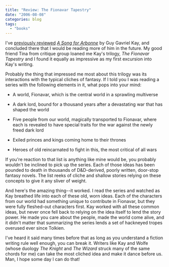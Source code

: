 ```yaml
---
title: "Review: The Fionavar Tapestry"
date: "2006-08-08"
categories: blog
tags:
  - "books"
---
```


I've [previously reviewed](http://blog.jasonrclark.net/2005/04/review-song-for-arbonne.html) _[A Song for Arbonne](http://www.amazon.com/gp/product/0451458974/ref=pd_sim_b_4/102-5193280-9229725?ie=UTF8)_ by Guy Gavriel Kay, and concluded there that I would be reading more of him in the future. My good friend Tina from critique group loaned me Kay's trilogy, _The Fionavar Tapestry_ and I found it equally as impressive as my first excursion into Kay's writing.


Probably the thing that impressed me most about this trilogy was its interactions with the typical cliches of fantasy. If I told you I was reading a series with the following elements in it, what pops into your mind:


- A world, Fionavar, which is the central world in a sprawling multiverse
  
- A dark lord, bound for a thousand years after a devastating war that has shaped the world
  
- Five people from our world, magically transported to Fionavar, where each is revealed to have special traits for the war against the newly freed dark lord
  
- Exiled princes and kings coming home to their thrones
  
- Heroes of old reincarnated to fight in this, the most critical of all wars
  

If you're reaction to that list is anything like mine would be, you probably wouldn't be inclined to pick up the series. Each of those ideas has been pounded to death in thousands of D&D-derived, poorly written, door-stop fantasy novels. The list reeks of cliche and shallow stories relying on these concepts to give it any sliver of weight.


And here's the amazing thing--it worked. I read the series and watched as Kay breathed life into each of these old, worn ideas. Each of the characters from our world had something unique to contribute in Fionavar, but they were fully fleshed-out characters first. Kay worked with all these common ideas, but never once fell back to relying on the idea itself to lend the story power. He made you care about the people, made the world come alive, and it didn't matter that summarizing the series lends a set of hackneyed tropes overused ever since Tolkien.


I've heard it said many times before that as long as you understand a fiction writing rule well enough, you can break it. Writers like Kay and Wolfe (whose duology _The Knight_ and _The Wizard_ struck many of the same chords for me) can take the most cliched idea and make it dance before us. Man, I hope some day I can do that!

